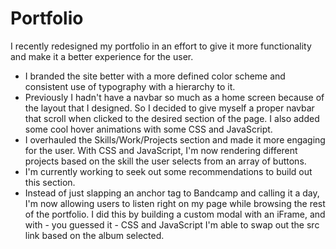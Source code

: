 # Portfolio

I recently redesigned my portfolio in an effort to give it more functionality and make it a better experience for the user.

- I branded the site better with a more defined color scheme and consistent use of typography with a hierarchy to it.
- Previously I hadn't have a navbar so much as a home screen because of the layout that I designed. So I decided to give myself a proper navbar that scroll when clicked to the desired section of the page. I also added some cool hover animations with some CSS and JavaScript.
- I overhauled the Skills/Work/Projects section and made it more engaging for the user. With CSS and JavaScript, I'm now rendering different projects based on the skill the user selects from an array of buttons.
- I'm currently working to seek out some recommendations to build out this section.
- Instead of just slapping an anchor tag to Bandcamp and calling it a day, I'm now allowing users to listen right on my page while browsing the rest of the portfolio. I did this by building a custom modal with an iFrame, and with - you guessed it - CSS and JavaScript I'm able to swap out the src link based on the album selected.
